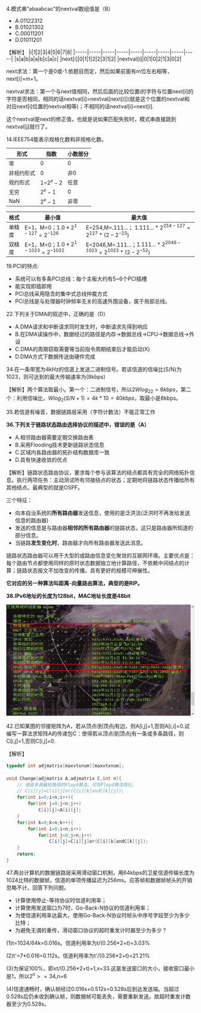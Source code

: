 4.模式串“abaabcac”的nextval数组值是（B）

- A.01122312
- B.01021302
- C.00011201
- D.01011201

【解析】
|i|1|2|3|4|5|6|7|8|
|-----|-----|-----|-----|-----|-----|-----|-----|-----|
|s|a|b|a|a|b|c|a|c|
|next[i]|0|1|1|2|2|3|1|2|
|nextval[i]|0|1|0|2|1|3|0|2|

next求法：第一个是0或-1.依题目而定，然后如果前面有m位左右相等，next[i]=m+1。

nextval求法：第一个与next值相同，然后后面的比较位置i的字符与位置next[i]的字符是否相同，相同的话nextval[i]=nextval\[next[i]\](就是这个位置的nextval和对应next[i]位置的nextval相等)；不相同的话nextval[i]=next[i].

这个nextval是next的修正值，也就是说如果匹配失败时，模式串直接跳到nextval[j]就行了。

14.IEEE754能表示规格化数和非规格化数。

|形式|指数|小数部分|
|-----|-----|-----|
|零|0|0|
|非规约形式|0|非0|
|规约形式|1~$2^e-2$|任意|
|无穷|$2^e-1$|0|
|NaN|$2^e-1$|非零|

|格式|最小值|最大值|
|-----|-----|-----|
|单精度|E=1，M=0；$1.0*2^{1-127}=2^{-126}$|E=254,M=.111...； $1.111...*2^{254-127}=2^{127}*(2-2^{-23})$
|双精度|E=1，M=0；$1.0*2^{1-1023}=2^{-1022}$|E=2046,M=.111...；$1.111...*2^{2046-1023}=2^{1023}*(2-2^{-52})$

19.PCI的特点:

- 系统可以有多条PCI总线：每个主板大约有5~6个PCI插槽
- 能实现即插即用
- PCI总线采用隐含的集中式总线仲裁方式
- PCI总线是与处理器时钟频率无关的高速外围设备，属于局部总线。

22.下列关于DMA的叙述中，正确的是（D）

- A.DMA请求和中断请求同时发生时，中断请求先得到响应
- B.在DMA读操作中，数据经过的路径是内存->数据总线->CPU->数据总线->外设
- C.DMA的周期窃取需要等当前指令周期结束后才能启动(X)
- D.DMA方式下数据传送由硬件完成

34.在一条带宽为4kHz的信道上发送二进制信号。若该信道的信噪比(S/N)为1023，则可达到的最大传输速率为(8kbps)

【解析】两个算法取最小。第一个：二进制信号，所以$2Wlog_22=8kbps$，第二个：利用信噪比，$Wlog_2(S/N+1)=4k*10=40kbps$，取最小是8kbps。

35.若信道有噪音，数据链路层采用（字符计数法）不能正常工作

**36.下列关于链路状态路由选择协议的描述中，错误的是（A）**

- A.相邻路由器需要定期交换路由表
- B.采用Flooding技术更新链路状态信息
- C.区域内各路由器的拓扑结构数据库一致
- D.具有快速收敛的优点

【解析】链路状态路由协议，要求每个参与该算法的结点都具有完全的网络拓扑信息。执行两项任务：主动测试所有邻接结点的状态；定期地将链路状态传播给所有其他结点。最典型的就是OSPF。

三个特征：

- 向本自治系统的**所有路由器**发送信息，使用的是泛洪法(泛洪时不再发给发送信息的路由器)
- 发送的信息是与路由器**相邻的所有路由器**的链路状态，这只是路由器所知道的部分信息。
- 当链路**发生变化时**，路由器才向所有路由器发送此消息。

链路状态路由器可以用于大型的或路由信息变化聚敛的互联网环境。主要优点是：每个路由节点都使用同样的原时状态数据独立地计算路径，不依赖中间结点的计算；链路状态报文不加改变的传播。具有更好的规模可伸展性。

**它对应的另一种算法叫距离-向量路由算法，典型的是RIP。**

**38.IPv6地址的长度为128bit，MAC地址长度是48bit**

![](../803真题整理/真题图片/201638_1.png)

42.已知某图的邻接矩阵为A，若从顶点i到顶点j有边，则A[i,j]=1,否则A[i,i]=0.试编写一算法求矩阵A的传递包C：使得若从顶点i到顶点j有一条或多条路径，则C[i,j]=1,否则C[i,j]=0.

【解析】

```C
typedef int adjmatrix[maxvtxnum][maxvtxnum];

void Change(adjmatrix A,adjmatrix C,int n){
    // 借鉴多源最短路径的Floyd算法。可将Floyd算法简化。
    // C[i][j]=C[i][j]or(C[i][k]andC[k][j]);
    for(int i=0;i<n;i++){
        for(int j=0;j<n;j++)
            C[i][j]=A[i][j];
    }
    for(int k=0;k<n;k++){
        for(int i=0;i<n;i++)
            for(int j=0;j<n;j++)
                C[i][j]=C[i][j]or(C[i][k]andC[k][j]);
    }
    return;
}
```

47.两台计算机的数据链路层采用滑动窗口机制，用64kbps的卫星信道传输长度为1024比特的数据帧，信道的单项传播延迟为256ms。应答帧和数据帧帧头的开销忽略不计。回答下列问题。

- 计算使用停止-等待协议时信道利用率；
- 计算使用发送窗口为7时，Go-Back-N协议的信道利用率；
- 为使信道利用率达最大，使用Go-Back-N协议时帧头中序号字段至少为多少比特；
- 为避免无谓的重传，滑动窗口协议的超时重发计时器至少为多少？

(1)t=1024/64k=0.016s。信道利用率为t/(0.256*2+t)=3.03%

(2)t'=7\*0.016=0.112s。信道利用率为t'/(0.256\*2+t)=21.21%

(3)为保证100%，即xt/(0.256\*2+t)=1,x=33.这是发送窗口的大小，接收窗口最小是1，所以$2^n>=34$,n=6

(4)信道通畅时，确认帧经过0.016s+0.512s=0.528s后到达发送端。当超过0.528s后仍未收到确认帧，则数据帧可能丢失，需要重新发送。故超时重发计数器至少为0.528s。